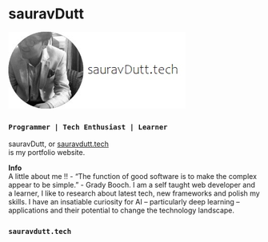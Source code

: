 # sauravDutt 
[![](resume.jpg)](https://www.sauravdutt.tech/)
### `Programmer | Tech Enthusiast | Learner`
sauravDutt, or [sauravdutt.tech](https://www.sauravdutt.tech/) <br />is my portfolio website.

<b>Info</b><br />
A little about me !! - 
“The function of good software is to make the complex appear to be simple.” - Grady Booch. I am a self taught web developer and a learner, I like to research about latest tech, new frameworks and polish my skills. I have an insatiable curiosity for AI – particularly deep learning – applications and their potential to change the technology landscape.

### `sauravdutt.tech`



